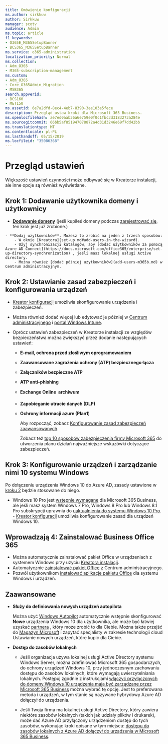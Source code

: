 ```yaml
---
title: Omówienie konfiguracji
ms.author: sirkkuw
author: Sirkkuw
manager: scotv
audience: Admin
ms.topic: article
f1_keywords:
- O365E_M365SetupBanner
- BCS365_M365SetupBanner
ms.service: o365-administration
localization_priority: Normal
ms.collection:
- Adm_O365
- M365-subscription-management
ms.custom:
- Adm_O365
- Core_O365Admin_Migration
- MSB365
search.appverid:
- BCS160
- MET150
ms.assetid: 6e7a2dfd-8ec4-4eb7-8390-3ee103e5fece
description: Przegląd ustaw kroki dla Microsoft 365 Business.
ms.openlocfilehash: ae7ed0aab36a6e759e0f0c1fbc3d3183273a284e
ms.sourcegitcommit: 66bb5af851947078872a4d31d3246e69f7dd42bb
ms.translationtype: MT
ms.contentlocale: pl-PL
ms.lasthandoff: 05/15/2019
ms.locfileid: "35086368"
---
```

# <a name="overview-of-setup"></a>Przegląd ustawień

Większość ustawień czynności może odbywać się w Kreatorze instalacji, ale inne opcje są również wyświetlane.


## <a name="step-1-add-your-domain-and-users"></a>Krok 1: Dodawanie użytkownika domeny i użytkownicy

   - **[Dodawanie domeny](set-up.md#add-your-domain-to-personalize-sign-in)** (jeśli kupiłeś domeny podczas [zarejestrować się](sign-up.md), ten krok jest już zrobione.)

    - **Dodaj użytkowników**. Możesz to zrobić na jeden z trzech sposobów:
        - W oknie [Kreatora](set-up.md#add-users-in-the-wizard).
        - Użyj synchronizacji katalogów, aby [dodać użytkowników za pomocą Azure AD Connect](https://docs.microsoft.com/office365/enterprise/set-up-directory-synchronization) , jeśli masz lokalnej usługi Active directory.
        - Można również [dodać później użytkowników](add-users-m365b.md) w Centrum administracyjnym.
## <a name="step-2-set-up-security-policies-and-configure-devices"></a>Krok 2: Ustawianie zasad zabezpieczeń i konfigurowania urządzeń 

  - [Kreator konfiguracji](set-up.md#set-up-security-policies-and-device-configurations) umożliwia skonfigurowanie urządzenia i zabezpieczeń. 
  - Można również dodać więcej lub edytować je później w [Centrum administracyjnego](view-policies-and-devices.md) i [portal Windows Intune](https://docs.microsoft.com/intune/tutorial-walkthrough-intune-portal).
  - Oprócz ustawień zabezpieczeń w Kreatorze instalacji ze względów bezpieczeństwa można zwiększyć przez dodanie następujących ustawień:

      - **E-mail, ochrona przed złośliwym oprogramowaniem**
      - **Zaawansowane zagrożenia ochrony (ATP) bezpiecznego łącza**
      - **Załączników bezpieczne ATP**
      - **ATP anti-phishing**
      - **Exchange Online  archiwum**
      - **Zapobieganie utracie danych (DLP)**
      - **Ochrony informacji azure (Plan1**)

          Aby rozpocząć, zobacz [Konfigurowanie zasad zabezpieczeń zaawansowanych](set-up-advanced-security.md).

        Zobacz też [top 10 sposobów zabezpieczenia firmy Microsoft 365](https://docs.microsoft.com/office365/admin/security-and-compliance/secure-your-business-data) do utworzenia planu działań najważniejsze wskazówki dotyczące zabezpieczeń.

## <a name="step-3-set-up-and-manage-windows-10-devices"></a>Krok 3: Konfigurowanie urządzeń i zarządzanie nimi 10 systemu Windows

   Po dołączeniu urządzenia Windows 10 do Azure AD, zasady ustawione w [kroku 2](#step-2-set-up-security-policies-and-configure-devices) będzie stosowane do niego.

   - Windows 10 Pro jest [wstępnie wymagane](pre-requisites-for-data-protection.md) dla Microsoft 365 Business, ale jeśli masz system Windows 7 Pro, Windows 8 Pro lub Windows 8.1 Pro subskrypcji uprawnia do [uaktualnienia do systemu Windows 10 Pro](https://docs.microsoft.com/microsoft-365/business/upgrade-to-windows-pro-creators-update).
    - [Kreator konfiguracji](set-up.md#set-up-security-policies-and-device-configurations) umożliwia konfigurowanie zasad dla urządzeń Windows 10.

## <a name="stes-4-install-office-365-business"></a>Wprowadzają 4: Zainstalować Business Office 365
- Można automatycznie zainstalować pakiet Office w urządzeniach z systemem Windows przy użyciu [Kreatora instalacji](set-up.md#deploy-office-365-client-apps).
- Automatycznie [zainstalować pakiet Office](auto-install-or-uninstall-office.md) z Centrum administracyjnego.
- Pozwól użytkownikom [instalować aplikacje pakietu Office](https://docs.microsoft.com/office365/admin/setup/install-applications) dla systemu Windows i urządzeń.
     
## <a name="advanced"></a>Zaawansowane
- **Służy do definiowania nowych urządzeń autopilota**
            
     Można użyć [Windows Autopilot](add-autopilot-devices-and-profile.md) automatycznie wstępnie skonfigurować **Nowe** urządzenia Windows 10 dla użytkownika, ale może być łatwiej uzyskać [partnera](https://www.microsoft.com/solution-providers/search) , który może zrobić to dla Ciebie. Można także przejść do [Magazyn Microsoft](https://go.microsoft.com/fwlink/?linkid=874598) i zapytać specjalisty w zakresie technologii cloud Ustawianie nowych urządzeń, które kupić dla Ciebie.

- **Dostęp do zasobów lokalnych**

     - Jeśli organizacja używa lokalnej usługi Active Directory systemu Windows Server, można zdefiniować Microsoft 365 gospodarczych, do ochrony urządzeń Windows 10, przy jednoczesnym zachowaniu dostępu do zasobów lokalnych, które wymagają uwierzytelniania lokalnych. Postępuj zgodnie z instrukcjami [włączyć przyłączonych do domeny Windows 10 urządzenia mają być zarządzane przez Microsoft 365 Business](manage-windows-devices.md) można wybrać tę opcję. Jest to preferowana metoda i urządzeń, w tym stanie są nazywane hybrydowy Azure AD dołączył do urządzenia.

    - Jeśli Twoja firma ma lokalnej usługi Active Directory, który zawiera niektóre zasobów lokalnych (takich jak udziały plików i drukarek), może dać Azure AD przyłączony urządzeniom dostęp do tych zasobów, wykonując kroki opisane w tym miejscu: [dostępu do zasobów lokalnych z Azure AD dołączył do urządzenia w Microsoft 365 Business](access-resources.md).

  